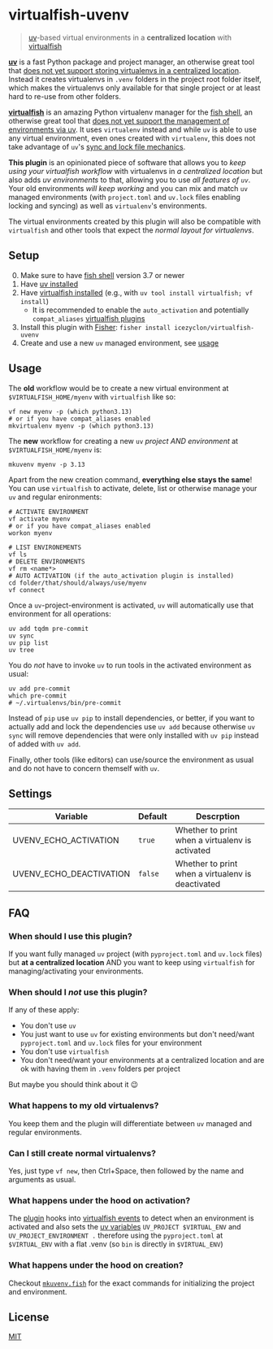 # virtualfish-uvenv

> [uv](https://docs.astral.sh/uv/)-based virtual environments in a **centralized location** with [virtualfish](https://github.com/justinmayer/virtualfish)

[**uv**](https://docs.astral.sh/uv/) is a fast Python package and project manager, an otherwise great tool that [does not yet support storing virtualenvs in a centralized location](https://github.com/astral-sh/uv/issues/1495).
Instead it creates virtualenvs in `.venv` folders in the project root folder itself, which makes the virtualenvs only available for that single project or at least hard to re-use from other folders.

[**virtualfish**](https://github.com/justinmayer/virtualfish) is an amazing Python virtualenv manager for the [fish shell](https://fishshell.com/), an otherwise great tool that [does not yet support the management of environments via uv](https://github.com/justinmayer/virtualfish/issues/248).
It uses `virtualenv` instead and while `uv` is able to use any virtual environment, even ones created with `virtualenv`, this does not take advantage of `uv`'s [sync and lock file mechanics](https://docs.astral.sh/uv/guides/projects/).

**This plugin** is an opinionated piece of software that allows you to *keep using your virtualfish workflow* with virtualenvs in *a centralized location* but also adds *uv environments* to that, allowing you to use *all features of `uv`*.
Your old environments *will keep working* and you can mix and match `uv` managed environments (with `project.toml` and `uv.lock` files enabling locking and syncing) as well as `virtualenv`'s environments.

The virtual environments created by this plugin will also be compatible with `virtualfish` and other tools that expect the *normal layout for virtualenvs*.


## Setup

0. Make sure to have [fish shell](https://fishshell.com/) version 3.7 or newer
1. Have [uv installed](https://docs.astral.sh/uv/getting-started/installation/)
2. Have [virtualfish installed](https://github.com/justinmayer/virtualfish) (e.g., with `uv tool install virtualfish; vf install`)
    * It is recommended to enable the `auto_activation` and potentially `compat_aliases` [virtualfish plugins](https://virtualfish.readthedocs.io/en/latest/plugins.html)
3. Install this plugin with [Fisher](https://github.com/jorgebucaran/fisher): `fisher install icezyclon/virtualfish-uvenv`
4. Create and use a new `uv` managed environment, see [usage](#usage)


## Usage

The **old** workflow would be to create a new virtual environment at `$VIRTUALFISH_HOME/myenv` with `virtualfish` like so:

```fish
vf new myenv -p (which python3.13)
# or if you have compat_aliases enabled
mkvirtualenv myenv -p (which python3.13)
```

The **new** workflow for creating a new `uv` *project AND environment* at `$VIRTUALFISH_HOME/myenv` is:

```fish
mkuvenv myenv -p 3.13
```

Apart from the new creation command, **everything else stays the same**!
You can use `virtualfish` to activate, delete, list or otherwise manage your `uv` and regular enironments:

```fish
# ACTIVATE ENVIRONMENT
vf activate myenv 
# or if you have compat_aliases enabled
workon myenv

# LIST ENVIRONEMENTS
vf ls
# DELETE ENVIRONMENTS
vf rm <name*>
# AUTO ACTIVATION (if the auto_activation plugin is installed)
cd folder/that/should/always/use/myenv
vf connect
```

Once a `uv`-project-environment is activated, `uv` will automatically use that environment for all operations:

```fish
uv add tqdm pre-commit
uv sync
uv pip list
uv tree
```

You do *not* have to invoke `uv` to run tools in the activated environment as usual:

```fish
uv add pre-commit
which pre-commit
# ~/.virtualenvs/bin/pre-commit
```

Instead of `pip` use `uv pip` to install dependencies, or better, if you want to actually add and lock the dependencies use `uv add` because otherwise `uv sync` will remove dependencies that were only installed with `uv pip` instead of added with `uv add`.

Finally, other tools (like editors) can use/source the environment as usual and do not have to concern themself with `uv`.


## Settings

| Variable                | Default | Descrption                                        |
| ----------------------- | ------- | ------------------------------------------------- |
| UVENV_ECHO_ACTIVATION   | `true`  | Whether to print when a virtualenv is activated   |
| UVENV_ECHO_DEACTIVATION | `false` | Whether to print when a virtualenv is deactivated |

## FAQ

### When should I use this plugin?

If you want fully managed `uv` project (with `pyproject.toml` and `uv.lock` files) but **at a centralized location** AND you want to keep using `virtualfish` for managing/activating your environments.

### When should I *not* use this plugin?

If any of these apply:
* You don't use `uv`
* You just want to use `uv` for existing environments but don't need/want `pyproject.toml` and `uv.lock` files for your environment
* You don't use `virtualfish`
* You don't need/want your environments at a centralized location and are ok with having them in `.venv` folders per project

But maybe you should think about it 😉

### What happens to my old virtualenvs?

You keep them and the plugin will differentiate between `uv` managed and regular environments.

### Can I still create normal virtualenvs?

Yes, just type `vf new`, then Ctrl+Space, then followed by the name and arguments as usual.

### What happens under the hood on activation?

The [plugin](conf.d/virtualfish-uvenv.fish) hooks into [virtualfish events](https://virtualfish.readthedocs.io/en/latest/extend.html) to detect when an environment is activated and also sets the [uv variables](https://docs.astral.sh/uv/reference/environment/#uv_project) `UV_PROJECT $VIRTUAL_ENV` and `UV_PROJECT_ENVIRONMENT .` therefore using the `pyproject.toml` at `$VIRTUAL_ENV` with a flat .venv (so `bin` is directly in `$VIRTUAL_ENV`)

### What happens under the hood on creation?

Checkout [`mkuvenv.fish`](functions/mkuvenv.fish) for the exact commands for initializing the project and environment.


## License

[MIT](LICENSE)

